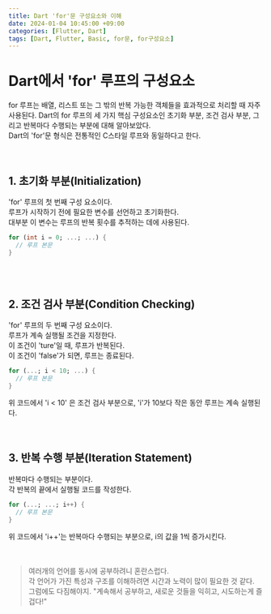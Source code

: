 ```yaml
---
title: Dart 'for'문 구성요소와 이해
date: 2024-01-04 10:45:00 +09:00
categories: [Flutter, Dart]
tags: [Dart, Flutter, Basic, for문, for구성요소]
---
```


# Dart에서 'for' 루프의 구성요소
for 루프는 배열, 리스트 또는 그 밖의 반복 가능한 객체들을 효과적으로 처리할 때 자주 사용된다. Dart의 for 루프의 세 가지 핵심 구성요소인 초기화 부분, 조건 검사 부분, 그리고 반복마다 수행되는 부분에 대해 알아보았다.<br>
Dart의 'for'문 형식은 전통적인 C스타일 루프와 동일하다고 한다.<br>
<br>
<br>


## 1. 초기화 부분(Initialization)
'for' 루프의 첫 번째 구성 요소이다.<br>
루프가 시작하기 전에 필요한 변수를 선언하고 초기화한다.<br>
대부분 이 변수는 루프의 반복 횟수를 추적하는 데에 사용된다.<br>

```dart
for (int i = 0; ...; ...) {
  // 루프 본문
}
```
<br>
<br>


## 2. 조건 검사 부분(Condition Checking)
'for' 루프의 두 번째 구성 요소이다.<br>
루프가 계속 실행될 조건을 지정한다.<br>
이 조건이 'ture'일 때, 루프가 반복된다.<br>
이 조건이 'false'가 되면, 루프는 종료된다.<br>

```dart
for (...; i < 10; ...) {
  // 루프 본문
}
```
위 코드에서 'i < 10' 은 조건 검사 부분으로, 'i'가 10보다 작은 동안 루프는 계속 실행된다.<br>
<br>
<br>

## 3. 반복 수행 부분(Iteration Statement)
반복마다 수행되는 부분이다.<br>
각 반복의 끝에서 실행될 코드를 작성한다.<br>

```dart
for (...; ...; i++) {
  // 루프 본문
}
```
위 코드에서 'i++'는 반복마다 수행되는 부분으로, i의 값을 1씩 증가시킨다.<br>
<br>
<br>


> 여러개의 언어를 동시에 공부하려니 혼란스럽다.<br> 각 언어가 가진 특성과 구조를 이해하려면 시간과 노력이 많이 필요한 것 같다. <br>그럼에도 다짐해야지. "계속해서 공부하고, 새로운 것들을 익히고, 시도하는게 즐겁다!"